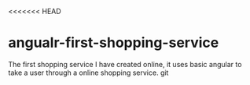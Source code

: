 <<<<<<< HEAD
# angualr-first-shopping-service
The first shopping service I have created online, it uses basic angular to take a user through a online shopping service.
git 